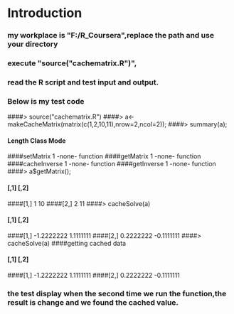# Introduction
### my workplace is "F:/R_Coursera",replace the path and use your directory
### execute "source("cachematrix.R")",
### read the R script and test input and output.
### Below is my test code

####> source("cachematrix.R")
####> a<-makeCacheMatrix(matrix(c(1,2,10,11),nrow=2,ncol=2));
####> summary(a);
####             Length Class  Mode    
####setMatrix    1      -none- function
####getMatrix    1      -none- function
####cacheInverse 1      -none- function
####getInverse   1      -none- function
####> a$getMatrix();
####     [,1] [,2]
####[1,]    1   10
####[2,]    2   11
####> cacheSolve(a)
####           [,1]       [,2]
####[1,] -1.2222222  1.1111111
####[2,]  0.2222222 -0.1111111
####> cacheSolve(a)
####getting cached data
####           [,1]       [,2]
####[1,] -1.2222222  1.1111111
####[2,]  0.2222222 -0.1111111

### the test display when the second time we run the function,the result is change and we found the cached value.
